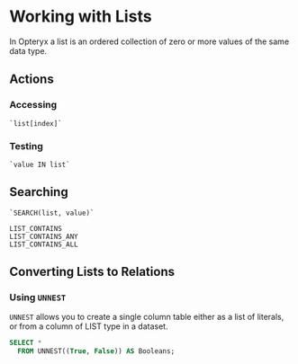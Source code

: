 # Working with Lists

In Opteryx a list is an ordered collection of zero or more values of the same data type.

## Actions

### Accessing

~~~
`list[index]`
~~~

### Testing

~~~
`value IN list`
~~~

## Searching

~~~
`SEARCH(list, value)`
~~~

`LIST_CONTAINS`   
`LIST_CONTAINS_ANY`   
`LIST_CONTAINS_ALL`

## Converting Lists to Relations

### Using `UNNEST`

`UNNEST` allows you to create a single column table either as a list of literals, or from a column of LIST type in a dataset.

~~~sql
SELECT * 
  FROM UNNEST((True, False)) AS Booleans;
~~~